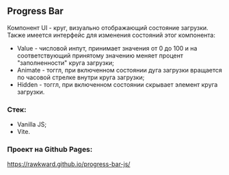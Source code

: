 ## Progress Bar
Компонент UI - круг, визуально отображающий состояние загрузки. Также имеется интерфейс для изменения состояний этог компонента:
- Value - числовой инпут, принимает значения от 0 до 100 и на соответствующий принятому значению меняет процент "заполненности" круга загрузки;
- Animate - тоггл, при включенном состоянии дуга загрузки вращается по часовой стрелке внутри круга загрузки;
- Hidden - тоггл, при включенном состоянии скрывает элемент круга загрузки.

### Стек:
- Vanilla JS;
- Vite.

### Проект на Github Pages:
https://rawkward.github.io/progress-bar-js/
  

